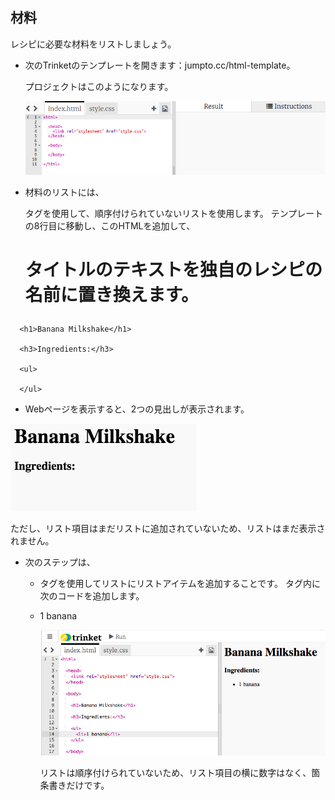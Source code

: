 ## 材料

レシピに必要な材料をリストしましょう。

+ 次のTrinketのテンプレートを開きます：jumpto.cc/html-template。
    
    プロジェクトはこのようになります。
    
    ![スクリーンショット](images/recipe-starter.png)

+ 材料のリストには、
    
    タグを使用して、順序付けられていないリストを使用します。 テンプレートの8行目に移動し、このHTMLを追加して、
    
    # タイトルのテキストを独自のレシピの名前に置き換えます。</p></li> </ul> 
    
        <h1>Banana Milkshake</h1>
        
        <h3>Ingredients:</h3>
        
        <ul>
        
        </ul>
        
    
    + Webページを表示すると、2つの見出しが表示されます。
    
    ![スクリーンショット](images/recipe-headings.png)
    
    ただし、リスト項目はまだリストに追加されていないため、リストはまだ表示されません。 
    
    + 次のステップは、
        + タグを使用してリストにリストアイテムを追加することです。 
            タグ内に次のコードを追加します。</li> 
                <li>1 banana</li>
                
            
            ![スクリーンショット](images/recipe-ul.png)
            
            リストは順序付けられていないため、リスト項目の横に数字はなく、箇条書きだけです。